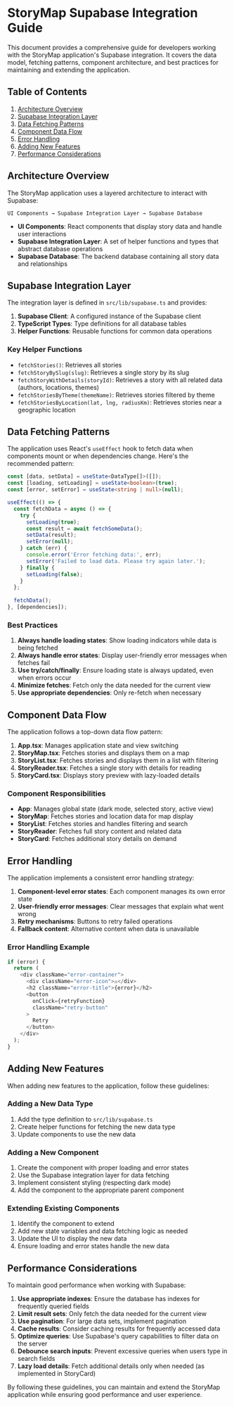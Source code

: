 # StoryMap Supabase Integration Guide

This document provides a comprehensive guide for developers working with the StoryMap application's Supabase integration. It covers the data model, fetching patterns, component architecture, and best practices for maintaining and extending the application.

## Table of Contents

1. [Architecture Overview](#architecture-overview)
2. [Supabase Integration Layer](#supabase-integration-layer)
3. [Data Fetching Patterns](#data-fetching-patterns)
4. [Component Data Flow](#component-data-flow)
5. [Error Handling](#error-handling)
6. [Adding New Features](#adding-new-features)
7. [Performance Considerations](#performance-considerations)

## Architecture Overview

The StoryMap application uses a layered architecture to interact with Supabase:

```
UI Components → Supabase Integration Layer → Supabase Database
```

- **UI Components**: React components that display story data and handle user interactions
- **Supabase Integration Layer**: A set of helper functions and types that abstract database operations
- **Supabase Database**: The backend database containing all story data and relationships

## Supabase Integration Layer

The integration layer is defined in `src/lib/supabase.ts` and provides:

1. **Supabase Client**: A configured instance of the Supabase client
2. **TypeScript Types**: Type definitions for all database tables
3. **Helper Functions**: Reusable functions for common data operations

### Key Helper Functions

- `fetchStories()`: Retrieves all stories
- `fetchStoryBySlug(slug)`: Retrieves a single story by its slug
- `fetchStoryWithDetails(storyId)`: Retrieves a story with all related data (authors, locations, themes)
- `fetchStoriesByTheme(themeName)`: Retrieves stories filtered by theme
- `fetchStoriesByLocation(lat, lng, radiusKm)`: Retrieves stories near a geographic location

## Data Fetching Patterns

The application uses React's `useEffect` hook to fetch data when components mount or when dependencies change. Here's the recommended pattern:

```typescript
const [data, setData] = useState<DataType[]>([]);
const [loading, setLoading] = useState<boolean>(true);
const [error, setError] = useState<string | null>(null);

useEffect(() => {
  const fetchData = async () => {
    try {
      setLoading(true);
      const result = await fetchSomeData();
      setData(result);
      setError(null);
    } catch (err) {
      console.error('Error fetching data:', err);
      setError('Failed to load data. Please try again later.');
    } finally {
      setLoading(false);
    }
  };
  
  fetchData();
}, [dependencies]);
```

### Best Practices

1. **Always handle loading states**: Show loading indicators while data is being fetched
2. **Always handle error states**: Display user-friendly error messages when fetches fail
3. **Use try/catch/finally**: Ensure loading state is always updated, even when errors occur
4. **Minimize fetches**: Fetch only the data needed for the current view
5. **Use appropriate dependencies**: Only re-fetch when necessary

## Component Data Flow

The application follows a top-down data flow pattern:

1. **App.tsx**: Manages application state and view switching
2. **StoryMap.tsx**: Fetches stories and displays them on a map
3. **StoryList.tsx**: Fetches stories and displays them in a list with filtering
4. **StoryReader.tsx**: Fetches a single story with details for reading
5. **StoryCard.tsx**: Displays story preview with lazy-loaded details

### Component Responsibilities

- **App**: Manages global state (dark mode, selected story, active view)
- **StoryMap**: Fetches stories and location data for map display
- **StoryList**: Fetches stories and handles filtering and search
- **StoryReader**: Fetches full story content and related data
- **StoryCard**: Fetches additional story details on demand

## Error Handling

The application implements a consistent error handling strategy:

1. **Component-level error states**: Each component manages its own error state
2. **User-friendly error messages**: Clear messages that explain what went wrong
3. **Retry mechanisms**: Buttons to retry failed operations
4. **Fallback content**: Alternative content when data is unavailable

### Error Handling Example

```typescript
if (error) {
  return (
    <div className="error-container">
      <div className="error-icon">⚠️</div>
      <h2 className="error-title">{error}</h2>
      <button 
        onClick={retryFunction}
        className="retry-button"
      >
        Retry
      </button>
    </div>
  );
}
```

## Adding New Features

When adding new features to the application, follow these guidelines:

### Adding a New Data Type

1. Add the type definition to `src/lib/supabase.ts`
2. Create helper functions for fetching the new data type
3. Update components to use the new data

### Adding a New Component

1. Create the component with proper loading and error states
2. Use the Supabase integration layer for data fetching
3. Implement consistent styling (respecting dark mode)
4. Add the component to the appropriate parent component

### Extending Existing Components

1. Identify the component to extend
2. Add new state variables and data fetching logic as needed
3. Update the UI to display the new data
4. Ensure loading and error states handle the new data

## Performance Considerations

To maintain good performance when working with Supabase:

1. **Use appropriate indexes**: Ensure the database has indexes for frequently queried fields
2. **Limit result sets**: Only fetch the data needed for the current view
3. **Use pagination**: For large data sets, implement pagination
4. **Cache results**: Consider caching results for frequently accessed data
5. **Optimize queries**: Use Supabase's query capabilities to filter data on the server
6. **Debounce search inputs**: Prevent excessive queries when users type in search fields
7. **Lazy load details**: Fetch additional details only when needed (as implemented in StoryCard)

By following these guidelines, you can maintain and extend the StoryMap application while ensuring good performance and user experience.
